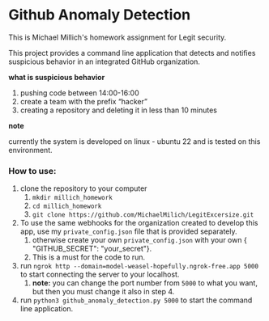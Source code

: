 # Github Anomaly Detection
This is Michael Millich's homework assignment for Legit security.

This project provides a command line application
that detects and notifies suspicious behavior in an integrated GitHub organization.

**what is suspicious behavior**
1. pushing code between 14:00-16:00
2. create a team with the prefix “hacker”
3. creating a repository and deleting it in less than 10 minutes

**note**

currently the system is developed on linux - ubuntu 22 and is tested on this environment.

### How to use:
1. clone the repository to your computer
   1. `mkdir millich_homework`
   2. `cd millich_homework`
   3. `git clone https://github.com/MichaelMilich/LegitExcersize.git`
2. To use the same webhooks for the organization created to develop this app, use my `private_config.json` file that is provided separately.
   1. otherwise create your own `private_config.json` with your own {  "GITHUB_SECRET": "your_secret"}.
   2. This is a must for the code to run.
3. run `ngrok http --domain=model-weasel-hopefully.ngrok-free.app 5000` to start connecting the server to your localhost.
   1. **note:** you can change the port number from `5000` to what you want, but then you must change it also in step 4.
4. run `python3 github_anomaly_detection.py 5000` to start the command line application.

